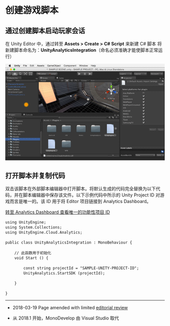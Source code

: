 创建游戏脚本
==================

通过创建脚本启动玩家会话
---------------------------------------

在 Unity Editor 中，通过转至 
__Assets &gt; Create &gt; C# Script__ 来新建 C# 脚本 
将新建脚本命名为：__UnityAnalyticsIntegration__（命名必须准确才能使脚本正常运行）

![](../uploads/Main/AnalyticsBasicCreateGameScript.gif) 

打开脚本并复制代码
-------------------------

双击该脚本在外部脚本编辑器中打开脚本。将默认生成的代码完全替换为以下代码，并在脚本编辑器中保存该文件。以下示例代码中所示的 Unity Project ID 对游戏而言是唯一的。该 ID 用于将 Editor 项目链接到 Analytics Dashboard。

[转至 Analytics Dashboard 查看唯一的功能性项目 ID](http://analytics.unity3d.com)

````
using UnityEngine;
using System.Collections;
using UnityEngine.Cloud.Analytics;

public class UnityAnalyticsIntegration : MonoBehaviour {

    // 此函数用于初始化
    void Start () {

        const string projectId = "SAMPLE-UNITY-PROJECT-ID";
        UnityAnalytics.StartSDK (projectId);

    }

}
````
---
* <span class="page-edit">2018-03-19  Page amended with limited [editorial review](DocumentationEditorialReview.html)
</span>

* <span class="page-history">从 2018.1 开始，MonoDevelop 由 Visual Studio 取代</span>

